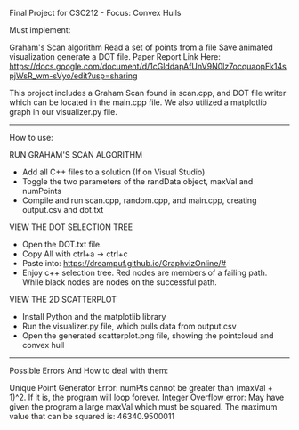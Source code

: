 Final Project for CSC212 - Focus: Convex Hulls

Must implement:

Graham's Scan algorithm
Read a set of points from a file
Save animated visualization
generate a DOT file.
Paper Report Link Here: https://docs.google.com/document/d/1cGlddapAfUnV9N0lz7ocquaopFk14spjWsR_wm-sVyo/edit?usp=sharing

This project includes a Graham Scan found in scan.cpp, and DOT file writer which can be located in the main.cpp file. We also utilized a matplotlib graph in our visualizer.py file. 

-------------------------------------------------------------------------------------------------------------------------------------------------------------------------

How to use:

RUN GRAHAM'S SCAN ALGORITHM
- Add all C++ files to a solution (If on Visual Studio)
- Toggle the two parameters of the randData object, maxVal and numPoints
- Compile and run scan.cpp, random.cpp, and main.cpp, creating output.csv and dot.txt

VIEW THE DOT SELECTION TREE
- Open the DOT.txt file.
- Copy All with ctrl+a -> ctrl+c
- Paste into: https://dreampuf.github.io/GraphvizOnline/#
- Enjoy c++ selection tree. Red nodes are members of a failing path. While black nodes are nodes on the successful path. 

VIEW THE 2D SCATTERPLOT
- Install Python and the matplotlib library
- Run the visualizer.py file, which pulls data from output.csv
- Open the generated scatterplot.png file, showing the pointcloud and convex hull

-------------------------------------------------------------------------------------------------------------------------------------------------------------------------

Possible Errors And How to deal with them:

Unique Point Generator Error: numPts cannot be greater than (maxVal + 1)^2. If it is, the program will loop forever.
Integer Overflow error: May have given the program a large maxVal which must be squared. The maximum value that can be squared is: 46340.9500011
